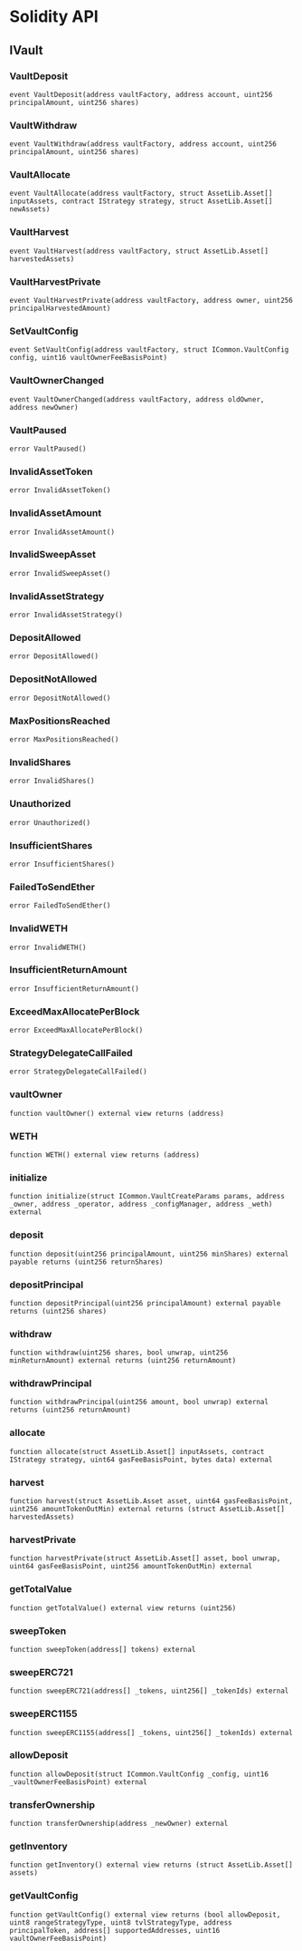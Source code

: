 # Solidity API

## IVault

### VaultDeposit

```solidity
event VaultDeposit(address vaultFactory, address account, uint256 principalAmount, uint256 shares)
```

### VaultWithdraw

```solidity
event VaultWithdraw(address vaultFactory, address account, uint256 principalAmount, uint256 shares)
```

### VaultAllocate

```solidity
event VaultAllocate(address vaultFactory, struct AssetLib.Asset[] inputAssets, contract IStrategy strategy, struct AssetLib.Asset[] newAssets)
```

### VaultHarvest

```solidity
event VaultHarvest(address vaultFactory, struct AssetLib.Asset[] harvestedAssets)
```

### VaultHarvestPrivate

```solidity
event VaultHarvestPrivate(address vaultFactory, address owner, uint256 principalHarvestedAmount)
```

### SetVaultConfig

```solidity
event SetVaultConfig(address vaultFactory, struct ICommon.VaultConfig config, uint16 vaultOwnerFeeBasisPoint)
```

### VaultOwnerChanged

```solidity
event VaultOwnerChanged(address vaultFactory, address oldOwner, address newOwner)
```

### VaultPaused

```solidity
error VaultPaused()
```

### InvalidAssetToken

```solidity
error InvalidAssetToken()
```

### InvalidAssetAmount

```solidity
error InvalidAssetAmount()
```

### InvalidSweepAsset

```solidity
error InvalidSweepAsset()
```

### InvalidAssetStrategy

```solidity
error InvalidAssetStrategy()
```

### DepositAllowed

```solidity
error DepositAllowed()
```

### DepositNotAllowed

```solidity
error DepositNotAllowed()
```

### MaxPositionsReached

```solidity
error MaxPositionsReached()
```

### InvalidShares

```solidity
error InvalidShares()
```

### Unauthorized

```solidity
error Unauthorized()
```

### InsufficientShares

```solidity
error InsufficientShares()
```

### FailedToSendEther

```solidity
error FailedToSendEther()
```

### InvalidWETH

```solidity
error InvalidWETH()
```

### InsufficientReturnAmount

```solidity
error InsufficientReturnAmount()
```

### ExceedMaxAllocatePerBlock

```solidity
error ExceedMaxAllocatePerBlock()
```

### StrategyDelegateCallFailed

```solidity
error StrategyDelegateCallFailed()
```

### vaultOwner

```solidity
function vaultOwner() external view returns (address)
```

### WETH

```solidity
function WETH() external view returns (address)
```

### initialize

```solidity
function initialize(struct ICommon.VaultCreateParams params, address _owner, address _operator, address _configManager, address _weth) external
```

### deposit

```solidity
function deposit(uint256 principalAmount, uint256 minShares) external payable returns (uint256 returnShares)
```

### depositPrincipal

```solidity
function depositPrincipal(uint256 principalAmount) external payable returns (uint256 shares)
```

### withdraw

```solidity
function withdraw(uint256 shares, bool unwrap, uint256 minReturnAmount) external returns (uint256 returnAmount)
```

### withdrawPrincipal

```solidity
function withdrawPrincipal(uint256 amount, bool unwrap) external returns (uint256 returnAmount)
```

### allocate

```solidity
function allocate(struct AssetLib.Asset[] inputAssets, contract IStrategy strategy, uint64 gasFeeBasisPoint, bytes data) external
```

### harvest

```solidity
function harvest(struct AssetLib.Asset asset, uint64 gasFeeBasisPoint, uint256 amountTokenOutMin) external returns (struct AssetLib.Asset[] harvestedAssets)
```

### harvestPrivate

```solidity
function harvestPrivate(struct AssetLib.Asset[] asset, bool unwrap, uint64 gasFeeBasisPoint, uint256 amountTokenOutMin) external
```

### getTotalValue

```solidity
function getTotalValue() external view returns (uint256)
```

### sweepToken

```solidity
function sweepToken(address[] tokens) external
```

### sweepERC721

```solidity
function sweepERC721(address[] _tokens, uint256[] _tokenIds) external
```

### sweepERC1155

```solidity
function sweepERC1155(address[] _tokens, uint256[] _tokenIds) external
```

### allowDeposit

```solidity
function allowDeposit(struct ICommon.VaultConfig _config, uint16 _vaultOwnerFeeBasisPoint) external
```

### transferOwnership

```solidity
function transferOwnership(address _newOwner) external
```

### getInventory

```solidity
function getInventory() external view returns (struct AssetLib.Asset[] assets)
```

### getVaultConfig

```solidity
function getVaultConfig() external view returns (bool allowDeposit, uint8 rangeStrategyType, uint8 tvlStrategyType, address principalToken, address[] supportedAddresses, uint16 vaultOwnerFeeBasisPoint)
```

